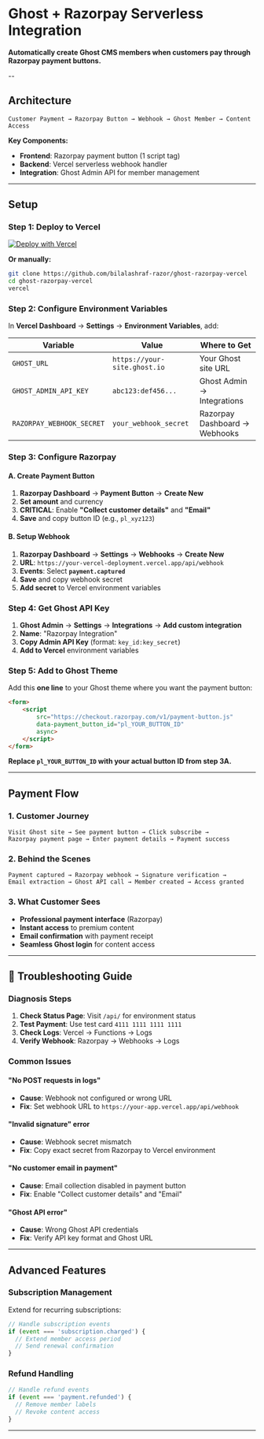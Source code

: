# Ghost + Razorpay Serverless Integration

**Automatically create Ghost CMS members when customers pay through Razorpay payment buttons.**


--

## **Architecture**

```
Customer Payment → Razorpay Button → Webhook → Ghost Member → Content Access
```

**Key Components:**
- **Frontend**: Razorpay payment button (1 script tag)
- **Backend**: Vercel serverless webhook handler  
- **Integration**: Ghost Admin API for member management

---

## **Setup**

### **Step 1: Deploy to Vercel**

[![Deploy with Vercel](https://vercel.com/button)](https://vercel.com/new/clone?repository-url=https://github.com/yourusername/ghost-razorpay-vercel)

**Or manually:**
```bash
git clone https://github.com/bilalashraf-razor/ghost-razorpay-vercel
cd ghost-razorpay-vercel
vercel
```

### **Step 2: Configure Environment Variables**

In **Vercel Dashboard** → **Settings** → **Environment Variables**, add:

| Variable | Value | Where to Get |
|----------|-------|--------------|
| `GHOST_URL` | `https://your-site.ghost.io` | Your Ghost site URL |
| `GHOST_ADMIN_API_KEY` | `abc123:def456...` | Ghost Admin → Integrations |
| `RAZORPAY_WEBHOOK_SECRET` | `your_webhook_secret` | Razorpay Dashboard → Webhooks |

### **Step 3: Configure Razorpay**

#### **A. Create Payment Button**
1. **Razorpay Dashboard** → **Payment Button** → **Create New**
2. **Set amount** and currency
3. **CRITICAL**: Enable **"Collect customer details"** and **"Email"** 
4. **Save** and copy button ID (e.g., `pl_xyz123`)

#### **B. Setup Webhook**
1. **Razorpay Dashboard** → **Settings** → **Webhooks** → **Create New**
2. **URL**: `https://your-vercel-deployment.vercel.app/api/webhook`
3. **Events**: Select **`payment.captured`** 
4. **Save** and copy webhook secret
5. **Add secret** to Vercel environment variables

### **Step 4: Get Ghost API Key**

1. **Ghost Admin** → **Settings** → **Integrations** → **Add custom integration**
2. **Name**: "Razorpay Integration"
3. **Copy Admin API Key** (format: `key_id:key_secret`)
4. **Add to Vercel** environment variables

### **Step 5: Add to Ghost Theme**

Add this **one line** to your Ghost theme where you want the payment button:

```html
<form>
    <script 
        src="https://checkout.razorpay.com/v1/payment-button.js" 
        data-payment_button_id="pl_YOUR_BUTTON_ID" 
        async> 
    </script> 
</form>
```

**Replace `pl_YOUR_BUTTON_ID` with your actual button ID from step 3A.**

---

## **Payment Flow**

### **1. Customer Journey**
```
Visit Ghost site → See payment button → Click subscribe → 
Razorpay payment page → Enter payment details → Payment success
```

### **2. Behind the Scenes**
```
Payment captured → Razorpay webhook → Signature verification → 
Email extraction → Ghost API call → Member created → Access granted
```

### **3. What Customer Sees**
- **Professional payment interface** (Razorpay)
- **Instant access** to premium content
- **Email confirmation** with payment receipt
- **Seamless Ghost login** for content access

---

## 🚨 **Troubleshooting Guide**

### **Diagnosis Steps**

1. **Check Status Page**: Visit `/api/` for environment status
2. **Test Payment**: Use test card `4111 1111 1111 1111`
3. **Check Logs**: Vercel → Functions → Logs
4. **Verify Webhook**: Razorpay → Webhooks → Logs

### **Common Issues**

#### **"No POST requests in logs"**
- **Cause**: Webhook not configured or wrong URL
- **Fix**: Set webhook URL to `https://your-app.vercel.app/api/webhook`

#### **"Invalid signature" error**  
- **Cause**: Webhook secret mismatch
- **Fix**: Copy exact secret from Razorpay to Vercel environment

#### **"No customer email in payment"**
- **Cause**: Email collection disabled in payment button
- **Fix**: Enable "Collect customer details" and "Email"

#### **"Ghost API error"**
- **Cause**: Wrong Ghost API credentials
- **Fix**: Verify API key format and Ghost URL

---

## **Advanced Features**

### **Subscription Management**
Extend for recurring subscriptions:
```javascript
// Handle subscription events
if (event === 'subscription.charged') {
  // Extend member access period
  // Send renewal confirmation
}
```

### **Refund Handling**
```javascript
// Handle refund events
if (event === 'payment.refunded') {
  // Remove member labels
  // Revoke content access
}
```

---
